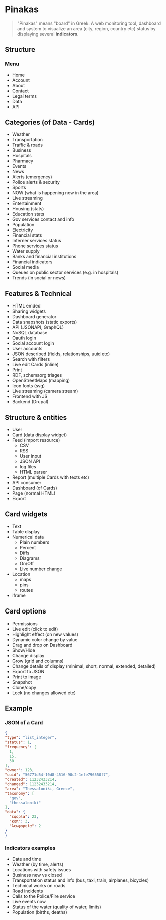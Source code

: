 # Pinakas

> "Pinakas" means "board" in Greek.
> A web monitoring tool, dashboard and system to visualize an area (city, region, country etc) status by displaying several **indicators**.

## Structure

### Menu

- Home
- Account
- About
- Contact
- Legal terms
- Data
- API

## Categories (of Data - Cards)

- Weather
- Transportation
- Traffic & roads
- Business
- Hospitals
- Pharmacy
- Events
- News
- Alerts (emergency)
- Police alerts & security
- Sports
- NOW (what is happening now in the area)
- Live streaming
- Entertainment
- Housing (stats)
- Education stats
- Gov services contact and info
- Population
- Electricity
- Financial stats
- Interner services status
- Phone services status
- Water supply
- Banks and financial institutions
- Financial indicators
- Social media
- Queues on public sector services (e.g. in hospitals)
- Trends (in social or news)

## Features & Technical

- HTML emded
- Sharing widgets
- Dashboard generator
- Data snapshots (static exports)
- API (JSONAPI, GraphQL)
- NoSQL database
- Oauth login
- Social account login
- User accounts
- JSON described (fields, relationships, uuid etc)
- Search with filters
- Live edit Cards (inline)
- Print
- RDF, schemaorg triages
- OpenStreetMaps (mapping)
- Icon fonts (svg)
- Live streaming (camera stream)
- Frontend with JS
- Backend (Drupal)

## Structure & entities

- User
- Card (data display widget)
- Feed (import resource)
  - CSV
  - RSS
  - User input
  - JSON API
  - log files
  - HTML parser
- Report (multiple Cards with texts etc)
- API consumer
- Dashboard (of Cards)
- Page (normal HTML)
- Export

## Card widgets

- Text
- Table display
- Numerical data
  - Plain numbers
  - Percent
  - Diffs
  - Diagrams
  - On/Off
  - Live number change
- Location
  - maps
  - pins
  - routes
- iframe

## Card options

- Permissions
- Live edit (click to edit)
- Highlight effect (on new values)
- Dynamic color change by value
- Drag and drop on Dashboard
- Show/Hide
- Change display
- Grow (grid and columns)
- Change details of display (minimal, short, normal, extended, detailed)
- Export to JSON
- Print to image
- Snapshot
- Clone/copy
- Lock (no changes allowed etc)

## Example

### JSON of a Card

  ```JSON
{
  "type": "list_integer",
  "status": 1,
  "frequency": [
    1,
    15,
    30
  ],
  "owner": 123,
  "uuid": "56771d54-10d8-4516-90c2-1efe796550f7",
  "created": 11232433214,
  "changed": 11232433214,
  "area": "Thessaloniki, Greece",
  "taxonomy": [
    "gov",
    "thessaloniki"
  ],
  "data": {
    "εφορία": 23,
    "κεπ": 3,
    "λεωφορεία": 2
  }
}
  ```

### Indicators examples

- Date and time
- Weather (by time, alerts)
- Locations with safety issues
- Business new vs closed
- Transportation status and info (bus, taxi, train, airplanes, bicycles)
- Technical works on roads
- Road incidents
- Calls to the Police/Fire service
- Live events now
- Status of the water (quality of water, limits)
- Population (births, deaths)

